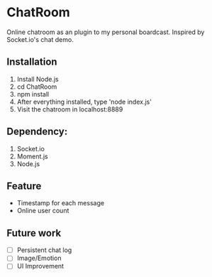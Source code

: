 # ChatRoom

Online chatroom as an plugin to my personal boardcast.
Inspired by Socket.io's chat demo.
## Installation
1. Install Node.js
2. cd ChatRoom
3. npm install
4. After everything installed, type 'node index.js'
5. Visit the chatroom in localhost:8889

## Dependency:
1. Socket.io
2. Moment.js
3. Node.js

## Feature
* Timestamp for each message
* Online user count

## Future work
- [ ] Persistent chat log
- [ ] Image/Emotion
- [ ] UI Improvement
